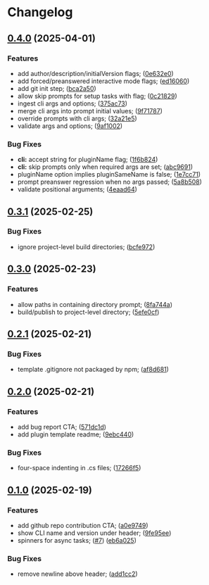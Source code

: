 # Changelog

## [0.4.0](https://github.com/uFloppyDisk/create-cssharp-plugin/compare/v0.3.1...v0.4.0) (2025-04-01)


### Features

* add author/description/initialVersion flags; ([0e632e0](https://github.com/uFloppyDisk/create-cssharp-plugin/commit/0e632e0923826189bc009b13ce95697937b66320))
* add forced/preanswered interactive mode flags; ([ed16060](https://github.com/uFloppyDisk/create-cssharp-plugin/commit/ed160604a42c143b56377d68999624b5b6b7b1fc))
* add git init step; ([bca2a50](https://github.com/uFloppyDisk/create-cssharp-plugin/commit/bca2a503209826abfda1d558509de5e83143168d))
* allow skip prompts for setup tasks with flag; ([0c21829](https://github.com/uFloppyDisk/create-cssharp-plugin/commit/0c2182935cf952c55db7d54e45cd3afb53b0ebf0))
* ingest cli args and options; ([375ac73](https://github.com/uFloppyDisk/create-cssharp-plugin/commit/375ac739e397f21b0187dea54cbe31d19fa8a831))
* merge cli args into prompt initial values; ([9f71787](https://github.com/uFloppyDisk/create-cssharp-plugin/commit/9f71787ad834d3354b0c2bb516ca1100c1a521b6))
* override prompts with cli args; ([32a21e5](https://github.com/uFloppyDisk/create-cssharp-plugin/commit/32a21e54d1a41207cafcc072407aa84ec1c52e1b))
* validate args and options; ([9af1002](https://github.com/uFloppyDisk/create-cssharp-plugin/commit/9af1002b1b4eb68199128f773706b32ab1ebecb7))


### Bug Fixes

* **cli:** accept string for pluginName flag; ([1f6b824](https://github.com/uFloppyDisk/create-cssharp-plugin/commit/1f6b824a2673e1e741d04d8ee56c8229ffb30d3d))
* **cli:** skip prompts only when required args are set; ([abc9691](https://github.com/uFloppyDisk/create-cssharp-plugin/commit/abc96914830a4908e1950b7b54246e1f67c4adf6))
* pluginName option implies pluginSameName is false; ([1e7cc71](https://github.com/uFloppyDisk/create-cssharp-plugin/commit/1e7cc71fcebe1abb6c5c5885b6752ce00ce895d9))
* prompt preanswer regression when no args passed; ([5a8b508](https://github.com/uFloppyDisk/create-cssharp-plugin/commit/5a8b50889f0b9c80737fa8de52e17319a4ae457f))
* validate positional arguments; ([4eaad64](https://github.com/uFloppyDisk/create-cssharp-plugin/commit/4eaad648bec6d676be18187870541fdccffef299))

## [0.3.1](https://github.com/uFloppyDisk/create-cssharp-plugin/compare/v0.3.0...v0.3.1) (2025-02-25)


### Bug Fixes

* ignore project-level build directories; ([bcfe972](https://github.com/uFloppyDisk/create-cssharp-plugin/commit/bcfe972c8cca1ee96e19f993abe18a3360c2b751))

## [0.3.0](https://github.com/uFloppyDisk/create-cssharp-plugin/compare/v0.2.1...v0.3.0) (2025-02-23)


### Features

* allow paths in containing directory prompt; ([8fa744a](https://github.com/uFloppyDisk/create-cssharp-plugin/commit/8fa744a0cf83f7ea940689ca8777a742ea936749))
* build/publish to project-level directory; ([5efe0cf](https://github.com/uFloppyDisk/create-cssharp-plugin/commit/5efe0cf1efbc9fe96371ee2a188062fe0192766e))

## [0.2.1](https://github.com/uFloppyDisk/create-cssharp-plugin/compare/v0.2.0...v0.2.1) (2025-02-21)


### Bug Fixes

* template .gitignore not packaged by npm; ([af8d681](https://github.com/uFloppyDisk/create-cssharp-plugin/commit/af8d681dc80813b2dbbe975295bffabc550e734d))

## [0.2.0](https://github.com/uFloppyDisk/create-cssharp-plugin/compare/v0.1.0...v0.2.0) (2025-02-21)


### Features

* add bug report CTA; ([571dc1d](https://github.com/uFloppyDisk/create-cssharp-plugin/commit/571dc1d47ab1cd8319930b09708cddd84700fc3e))
* add plugin template readme; ([9ebc440](https://github.com/uFloppyDisk/create-cssharp-plugin/commit/9ebc4400f17f21bb1b02f90b1d53bc78f98225aa))


### Bug Fixes

* four-space indenting in .cs files; ([17266f5](https://github.com/uFloppyDisk/create-cssharp-plugin/commit/17266f5cd4cd99f13d523e566aafd39c21e30ba4))

## [0.1.0](https://github.com/uFloppyDisk/create-cssharp-plugin/compare/0.0.2...v0.1.0) (2025-02-19)


### Features

* add github repo contribution CTA; ([a0e9749](https://github.com/uFloppyDisk/create-cssharp-plugin/commit/a0e9749e581fdf33de9fde158f85b7a100f40609))
* show CLI name and version under header; ([9fe95ee](https://github.com/uFloppyDisk/create-cssharp-plugin/commit/9fe95eefe24ec17166e4b6fbbda65a3269300ea2))
* spinners for async tasks; ([#7](https://github.com/uFloppyDisk/create-cssharp-plugin/issues/7)) ([eb6a025](https://github.com/uFloppyDisk/create-cssharp-plugin/commit/eb6a02559b1331a62a74d77def95d22c5e8a6ed4))


### Bug Fixes

* remove newline above header; ([add1cc2](https://github.com/uFloppyDisk/create-cssharp-plugin/commit/add1cc2fc83e642cd47abf46d7722dd599be6f29))
